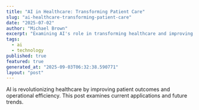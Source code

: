 ```yaml
---
title: "AI in Healthcare: Transforming Patient Care"
slug: "ai-healthcare-transforming-patient-care"
date: "2025-07-02"
author: "Michael Brown"
excerpt: "Examining AI's role in transforming healthcare and improving patient outcomes."
tags:
  - ai
  - technology
published: true
featured: true
generated_at: "2025-09-03T06:32:38.590771"
layout: "post"
---
```


AI is revolutionizing healthcare by improving patient outcomes and operational efficiency. This post examines current applications and future trends.